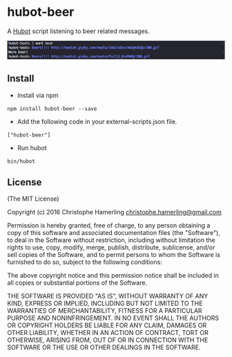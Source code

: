 # hubot-beer

A [Hubot](http://hubot.github.com) script listening to beer related messages.

![Beer Message](/images/beer.png?raw=true "Beer Message")

## Install

- Install via npm

```
npm install hubot-beer --save
```
- Add the following code in your external-scripts.json file.

```
["hubot-beer"]
```

- Run hubot

```
bin/hubot
```

## License

(The MIT License)

Copyright (c) 2016 Christophe Hamerling <christophe.hamerling@gmail.com>

Permission is hereby granted, free of charge, to any person obtaining a copy
of this software and associated documentation files (the "Software"), to deal
in the Software without restriction, including without limitation the rights
to use, copy, modify, merge, publish, distribute, sublicense, and/or sell
copies of the Software, and to permit persons to whom the Software is
furnished to do so, subject to the following conditions:

The above copyright notice and this permission notice shall be included in
all copies or substantial portions of the Software.

THE SOFTWARE IS PROVIDED "AS IS", WITHOUT WARRANTY OF ANY KIND, EXPRESS OR
IMPLIED, INCLUDING BUT NOT LIMITED TO THE WARRANTIES OF MERCHANTABILITY,
FITNESS FOR A PARTICULAR PURPOSE AND NONINFRINGEMENT. IN NO EVENT SHALL THE
AUTHORS OR COPYRIGHT HOLDERS BE LIABLE FOR ANY CLAIM, DAMAGES OR OTHER
LIABILITY, WHETHER IN AN ACTION OF CONTRACT, TORT OR OTHERWISE, ARISING
FROM, OUT OF OR IN CONNECTION WITH THE SOFTWARE OR THE USE OR OTHER DEALINGS
IN THE SOFTWARE.
